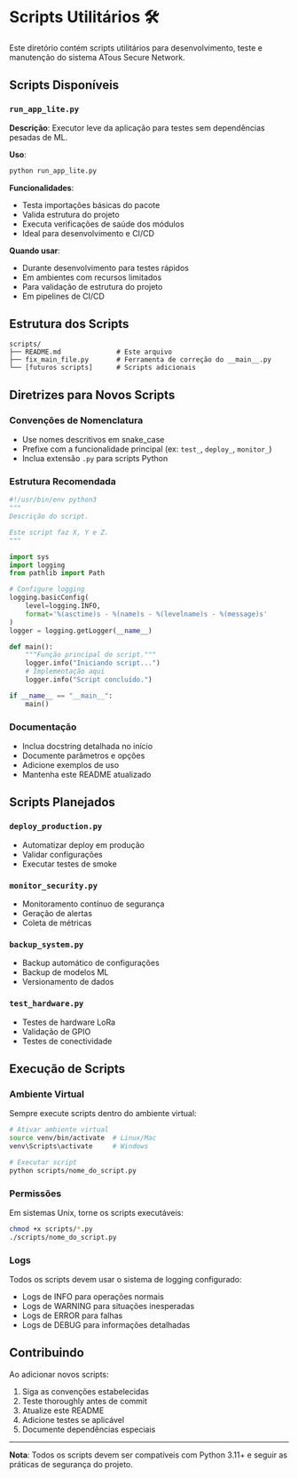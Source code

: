 # Scripts Utilitários 🛠️

Este diretório contém scripts utilitários para desenvolvimento, teste e manutenção do sistema ATous Secure Network.

## Scripts Disponíveis

### `run_app_lite.py`
**Descrição**: Executor leve da aplicação para testes sem dependências pesadas de ML.

**Uso**:
```bash
python run_app_lite.py
```

**Funcionalidades**:
- Testa importações básicas do pacote
- Valida estrutura do projeto
- Executa verificações de saúde dos módulos
- Ideal para desenvolvimento e CI/CD

**Quando usar**:
- Durante desenvolvimento para testes rápidos
- Em ambientes com recursos limitados
- Para validação de estrutura do projeto
- Em pipelines de CI/CD

## Estrutura dos Scripts

```
scripts/
├── README.md              # Este arquivo
├── fix_main_file.py       # Ferramenta de correção do __main__.py
└── [futuros scripts]      # Scripts adicionais
```

## Diretrizes para Novos Scripts

### Convenções de Nomenclatura
- Use nomes descritivos em snake_case
- Prefixe com a funcionalidade principal (ex: `test_`, `deploy_`, `monitor_`)
- Inclua extensão `.py` para scripts Python

### Estrutura Recomendada
```python
#!/usr/bin/env python3
"""
Descrição do script.

Este script faz X, Y e Z.
"""

import sys
import logging
from pathlib import Path

# Configure logging
logging.basicConfig(
    level=logging.INFO,
    format='%(asctime)s - %(name)s - %(levelname)s - %(message)s'
)
logger = logging.getLogger(__name__)

def main():
    """Função principal do script."""
    logger.info("Iniciando script...")
    # Implementação aqui
    logger.info("Script concluído.")

if __name__ == "__main__":
    main()
```

### Documentação
- Inclua docstring detalhada no início
- Documente parâmetros e opções
- Adicione exemplos de uso
- Mantenha este README atualizado

## Scripts Planejados

### `deploy_production.py`
- Automatizar deploy em produção
- Validar configurações
- Executar testes de smoke

### `monitor_security.py`
- Monitoramento contínuo de segurança
- Geração de alertas
- Coleta de métricas

### `backup_system.py`
- Backup automático de configurações
- Backup de modelos ML
- Versionamento de dados

### `test_hardware.py`
- Testes de hardware LoRa
- Validação de GPIO
- Testes de conectividade

## Execução de Scripts

### Ambiente Virtual
Sempre execute scripts dentro do ambiente virtual:
```bash
# Ativar ambiente virtual
source venv/bin/activate  # Linux/Mac
venv\Scripts\activate     # Windows

# Executar script
python scripts/nome_do_script.py
```

### Permissões
Em sistemas Unix, torne os scripts executáveis:
```bash
chmod +x scripts/*.py
./scripts/nome_do_script.py
```

### Logs
Todos os scripts devem usar o sistema de logging configurado:
- Logs de INFO para operações normais
- Logs de WARNING para situações inesperadas
- Logs de ERROR para falhas
- Logs de DEBUG para informações detalhadas

## Contribuindo

Ao adicionar novos scripts:
1. Siga as convenções estabelecidas
2. Teste thoroughly antes de commit
3. Atualize este README
4. Adicione testes se aplicável
5. Documente dependências especiais

---

**Nota**: Todos os scripts devem ser compatíveis com Python 3.11+ e seguir as práticas de segurança do projeto.